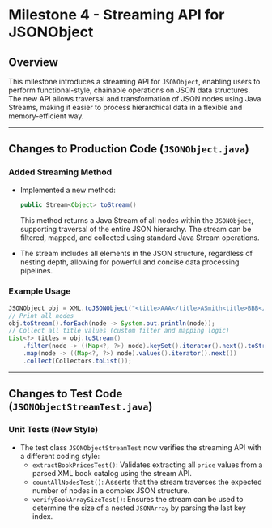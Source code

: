 # Milestone 4 - Streaming API for JSONObject

## Overview
This milestone introduces a streaming API for `JSONObject`, enabling users to perform functional-style, chainable operations on JSON data structures. The new API allows traversal and transformation of JSON nodes using Java Streams, making it easier to process hierarchical data in a flexible and memory-efficient way.

---

## Changes to Production Code (`JSONObject.java`)

### Added Streaming Method
- Implemented a new method:
  ```java
  public Stream<Object> toStream()
  ```
  This method returns a Java Stream of all nodes within the `JSONObject`, supporting traversal of the entire JSON hierarchy. The stream can be filtered, mapped, and collected using standard Java Stream operations.

- The stream includes all elements in the JSON structure, regardless of nesting depth, allowing for powerful and concise data processing pipelines.

### Example Usage
```java
JSONObject obj = XML.toJSONObject("<title>AAA</title>ASmith<title>BBB</title>BSmith");
// Print all nodes
obj.toStream().forEach(node -> System.out.println(node));
// Collect all title values (custom filter and mapping logic)
List<?> titles = obj.toStream()
    .filter(node -> ((Map<?, ?>) node).keySet().iterator().next().toString().contains("/title"))
    .map(node -> ((Map<?, ?>) node).values().iterator().next())
    .collect(Collectors.toList());
```

---

## Changes to Test Code (`JSONObjectStreamTest.java`)

### Unit Tests (New Style)

- The test class `JSONObjectStreamTest` now verifies the streaming API with a different coding style:
  - `extractBookPricesTest()`: Validates extracting all `price` values from a parsed XML book catalog using the stream API.
  - `countAllNodesTest()`: Asserts that the stream traverses the expected number of nodes in a complex JSON structure.
  - `verifyBookArraySizeTest()`: Ensures the stream can be used to determine the size of a nested `JSONArray` by parsing the last key index.

